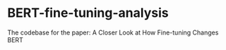 # BERT-fine-tuning-analysis
The codebase for the paper: A Closer Look at How Fine-tuning Changes BERT
